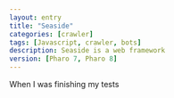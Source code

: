 ```yaml
---
layout: entry
title: "Seaside"
categories: [crawler]
tags: [Javascript, crawler, bots]
description: Seaside is a web framework
version: [Pharo 7, Pharo 8]
---
```


When I was finishing my tests